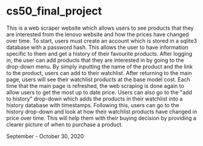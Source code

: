 # cs50_final_project

This is a web scraper website which allows users to see products that they are interested from the lenovo website and how the prices have changed over time. To start, users must create an account which is stored in a sqlite3 database with a password hash. This allows the user to have information specific to them and get a history of their favourite products. After logging in, the user can add products that they are interested in by going to the drop-down menu. By simply inputting the name of the product and the link to the product, users can add to their watchlist. After returning to the main page, users will see their watchlist products at the base model cost. Each time that the main page is refreshed, the web scraping is done again to allow users to get the most up to date price. Users can also go to the "add to history" drop-down which adds the products in their watchlist into a history database with timestamps. Following this, users can go to the history drop-down and look at how their watchlist products have changed in price over time. This will help them with their buying decision by providing a clearer picture of when to purchase a product.

September - October 30, 2020
